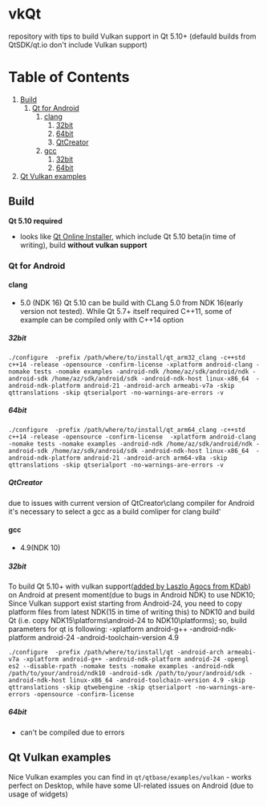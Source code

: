 # vkQt
repository with tips to build Vulkan support in Qt 5.10+ (defauld builds from QtSDK/qt.io don't include Vulkan support)

# Table of Contents
1. [Build](#build)
	1. [Qt for Android](#qt-for-android)
		1. [clang](#clang)
			1. [32bit](#32bit-clang)
			2. [64bit](#64bit-clang)
			3. [QtCreator](#qtcreator-clang)
		2. [gcc](#gcc)
			1. [32bit](#32bit-gcc)
			2. [64bit](#64bit-gcc)
2. [Qt Vulkan examples](#qt-vulkan-examples) 

## Build
**Qt 5.10 required**
- looks like [Qt Online Installer](http://download.qt.io/official_releases/online_installers/), which include Qt 5.10 beta(in time of writing), build **without vulkan support**

### Qt for Android

#### clang 
- 5.0 (NDK 16)
Qt 5.10 can be build with CLang 5.0 from NDK 16(early version not tested). While Qt 5.7+ itself required C++11, some of example can be compiled only with C++14 option

##### 32bit

`./configure  -prefix /path/where/to/install/qt_arm32_clang -c++std c++14 -release -opensource -confirm-license -xplatform android-clang -nomake tests -nomake examples -android-ndk /home/az/sdk/android/ndk -android-sdk /home/az/sdk/android/sdk -android-ndk-host linux-x86_64  -android-ndk-platform android-21 -android-arch armeabi-v7a -skip qttranslations -skip qtserialport -no-warnings-are-errors -v`

##### 64bit

`./configure  -prefix /path/where/to/install/qt_arm64_clang -c++std c++14 -release -opensource -confirm-license  -xplatform android-clang -nomake tests -nomake examples -android-ndk /home/az/sdk/android/ndk -android-sdk /home/az/sdk/android/sdk -android-ndk-host linux-x86_64  -android-ndk-platform android-21 -android-arch arm64-v8a -skip qttranslations -skip qtserialport -no-warnings-are-errors -v`

##### QtCreator
due to issues with current version of QtCreator\clang compiler for Android it's necessary to select a gcc as a build comliper for clang build'
 
#### gcc 
- 4.9(NDK 10)

##### 32bit
To build Qt 5.10+ with vulkan support([added by Laszlo Agocs from KDab](http://blog.qt.io/blog/2017/06/06/vulkan-support-qt-5-10-part-1/)) on Android at present moment(due to bugs in Android NDK) to use NDK10;
Since Vulkan support exist starting from Android-24, you need to copy platform files from latest NDK(15 in time of writing this) to NDK10 and build Qt
(i.e. copy NDK15\platforms\android-24 to NDK10\platforms\);
so, build parameters for qt is following: -xplatform android-g++ -android-ndk-platform android-24 -android-toolchain-version 4.9 

`./configure  -prefix /path/where/to/install/qt -android-arch armeabi-v7a -xplatform android-g++ -android-ndk-platform android-24 -opengl es2 --disable-rpath -nomake tests -nomake examples -android-ndk /path/to/your/android/ndk10 -android-sdk /path/to/your/android/sdk -android-ndk-host linux-x86_64 -android-toolchain-version 4.9 -skip qttranslations -skip qtwebengine -skip qtserialport -no-warnings-are-errors -opensource -confirm-license`

##### 64bit
- can't be compiled due to errors

## Qt Vulkan examples
Nice Vulkan examples you can find in `qt/qtbase/examples/vulkan` - works perfect on Desktop, while have some UI-related issues on Android (due to usage of widgets)
